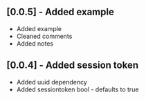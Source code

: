 ## [0.0.5] - Added example

* Added example
* Cleaned comments
* Added notes

## [0.0.4] - Added session token

* Added uuid dependency
* Added sessiontoken bool - defaults to true
